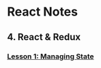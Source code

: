 # React Notes

## 4. React & Redux
### [Lesson 1: Managing State](https://github.com/amesplant/ReactNotes/blob/master/Lessons/Redux/Lesson1/managing-state.md#lesson-1-managing-state)
